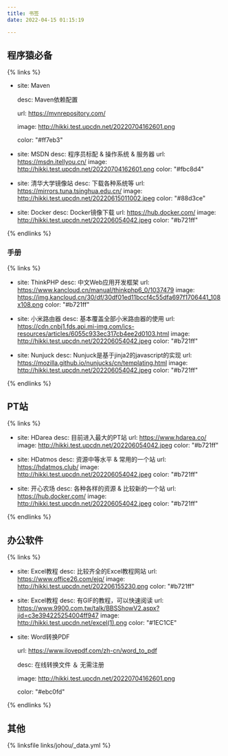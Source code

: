 ```yaml
---
title: 书签
date: 2022-04-15 01:15:19

---
```


## 程序猿必备

{% links %}

- site: Maven

  desc: Maven依赖配置

  url: https://mvnrepository.com/

  image: http://hikki.test.upcdn.net/20220704162601.png

  color: "#ff7eb3"

- site: MSDN
  desc: 程序员标配 & 操作系统 & 服务器
  url: https://msdn.itellyou.cn/
  image: http://hikki.test.upcdn.net/20220704162601.png
  color: "#fbc8d4"

- site: 清华大学镜像站
  desc: 下载各种系统等
  url: https://mirrors.tuna.tsinghua.edu.cn/
  image: http://hikki.test.upcdn.net/20220615011002.jpeg
  color: "#88d3ce"
- site: Docker
  desc: Docker镜像下载
  url: https://hub.docker.com/
  image: http://hikki.test.upcdn.net/202206054042.jpeg
  color: "#b721ff"

{% endlinks %}

### 手册

{% links %}

- site: ThinkPHP
  desc: 中文Web应用开发框架
  url: https://www.kancloud.cn/manual/thinkphp6_0/1037479
  image: https://img.kancloud.cn/30/df/30df01ed11bccf4c55dfa697f1706441_108x108.png
  color: "#b721ff"
  
- site: 小米路由器
  desc: 基本覆盖全部小米路由器的使用
  url: https://cdn.cnbj1.fds.api.mi-img.com/ics-resources/articles/6055c933ec317cb4ee2d0103.html
  image: http://hikki.test.upcdn.net/202206054042.jpeg
  color: "#b721ff"

- site: Nunjuck
  desc: Nunjuck是基于jinja2的javascript的实现
  url: https://mozilla.github.io/nunjucks/cn/templating.html
  image: http://hikki.test.upcdn.net/202206054042.jpeg
  color: "#b721ff"
  
  

{% endlinks %}



## PT站

{% links %}

- site: HDarea
  desc: 目前进入最大的PT站
  url: https://www.hdarea.co/
  image: http://hikki.test.upcdn.net/202206054042.jpeg
  color: "#b721ff"
- site: HDatmos
  desc: 资源中等水平 & 常用的一个站
  url: https://hdatmos.club/
  image: http://hikki.test.upcdn.net/202206054042.jpeg
  color: "#b721ff"

- site: 开心农场
  desc: 各种各样的资源 & 比较新的一个站
  url: https://hub.docker.com/
  image: http://hikki.test.upcdn.net/202206054042.jpeg
  color: "#b721ff"

{% endlinks %}



## 办公软件

{% links %}

- site: Excel教程
  desc: 比较齐全的Excel教程网站
  url: https://www.office26.com/ejq/
  image: http://hikki.test.upcdn.net/202206155230.png
  color: "#b721ff"
- site: Excel教程
  desc: 有GIF的教程，可以快速阅读
  url: https://www.9900.com.tw/talk/BBSShowV2.aspx?jid=c3e394225254004ff947
  image: http://hikki.test.upcdn.net/excel(1).png
  color: "#1EC1CE"

- site: Word转换PDF

  url: https://www.ilovepdf.com/zh-cn/word_to_pdf

  desc: 在线转换文件 ＆ 无需注册

  image: http://hikki.test.upcdn.net/20220704162601.png

  color: "#ebc0fd"

{% endlinks %}



## 其他

{% linksfile links/johou/_data.yml %}

